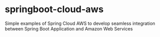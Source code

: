 # springboot-cloud-aws

Simple examples of Spring Cloud AWS to develop seamless integration between Spring Boot Application and Amazon Web Services
